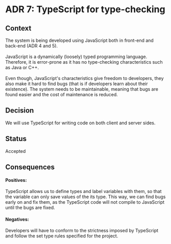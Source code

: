 # ADR 7: TypeScript for type-checking
## Context
The system is being developed using JavaScript both in front-end and back-end (ADR 4 and 5).
</br>
</br>
JavaScript is a dynamically (loosely) typed programming language. Therefore, it is error-prone as it has no type-checking characteristics such as Java or C++. 
</br>
</br>
Even though, JavaScript's characteristics give freedom to developers, they also make it hard to find bugs (that is if developers learn about their existence). The system needs to be maintainable, meaning that bugs are found easier and the cost of maintenance is reduced.
</br>
## Decision
We will use TypeScript for writing code on both client and server sides.
</br>
## Status
Accepted
</br>
## Consequences
#### Positives:
TypeScript allows us to define types and label variables with them, so that the variable can only save values of the its type. This way, we can find bugs early on and fix them, as the TypeScript code will not compile to JavaScript until the bugs are fixed.
</br>
#### Negatives:
Developers will have to conform to the strictness imposed by TypeScript and follow the set type rules specified for the project.
